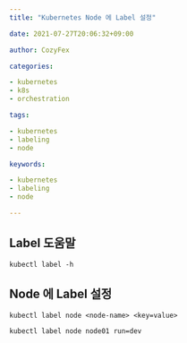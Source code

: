 ```yaml
---
title: "Kubernetes Node 에 Label 설정"

date: 2021-07-27T20:06:32+09:00

author: CozyFex

categories:

- kubernetes
- k8s
- orchestration

tags:

- kubernetes
- labeling
- node

keywords:

- kubernetes
- labeling
- node

---
```


## Label 도움말

```shell
kubectl label -h
```

## Node 에 Label 설정

```shell
kubectl label node <node-name> <key=value>

kubectl label node node01 run=dev
```


